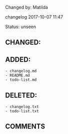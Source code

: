 Changed by: Matilda

changelog 2017-10-07 11:47

Status: unseen

## CHANGED:
	
	

## ADDED:
	- changelog.md
	- README.md
	- todo-list.md

## DELETED:
	- changelog.txt
	- todo-list.txt

## COMMENTS
	
